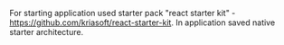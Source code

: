 For starting application used starter pack "react starter kit" - https://github.com/kriasoft/react-starter-kit.
In application saved native starter architecture.